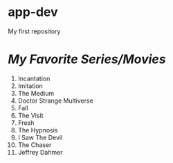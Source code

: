 # app-dev
My first repository


# *My Favorite Series/Movies*

1. Incantation
2. Imitation
3. The Medium
4. Doctor Strange Multiverse
5. Fall
6. The Visit
7. Fresh
8. The Hypnosis
9. I Saw The Devil
10. The Chaser
11. Jeffrey Dahmer

